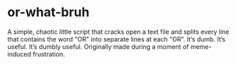 # or-what-bruh
A simple, chaotic little script that cracks open a text file and splits every line that contains the word "OR" into separate lines at each "OR". It’s dumb. It’s useful. It’s dumbly useful. Originally made during a moment of meme-induced frustration.

